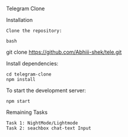 Telegram Clone

Installation

    Clone the repository:

    bash

git clone https://github.com/Abhiii-shek/tele.git

Install dependencies:



    cd telegram-clone
    npm install

To start the development server:
    
    npm start


Remaining Tasks
    
    Task 1: NightMode/Lightmode
    Task 2: seachbox chat-text Input

